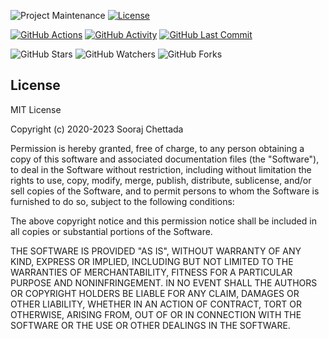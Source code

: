 ![Project Maintenance][maintenance-shield]
[![License][license-shield]][license-file]

[![GitHub Actions][actions-shield]][actions]
[![GitHub Activity][commits-shield]][commits]
[![GitHub Last Commit][last-commit-shield]][commits]

![GitHub Stars][stars-shield]
![GitHub Watchers][watchers-shield]
![GitHub Forks][forks-shield]

## License

MIT License

Copyright (c) 2020-2023 Sooraj Chettada

Permission is hereby granted, free of charge, to any person obtaining a copy
of this software and associated documentation files (the "Software"), to deal
in the Software without restriction, including without limitation the rights
to use, copy, modify, merge, publish, distribute, sublicense, and/or sell
copies of the Software, and to permit persons to whom the Software is
furnished to do so, subject to the following conditions:

The above copyright notice and this permission notice shall be included in all
copies or substantial portions of the Software.

THE SOFTWARE IS PROVIDED "AS IS", WITHOUT WARRANTY OF ANY KIND, EXPRESS OR
IMPLIED, INCLUDING BUT NOT LIMITED TO THE WARRANTIES OF MERCHANTABILITY,
FITNESS FOR A PARTICULAR PURPOSE AND NONINFRINGEMENT. IN NO EVENT SHALL THE
AUTHORS OR COPYRIGHT HOLDERS BE LIABLE FOR ANY CLAIM, DAMAGES OR OTHER
LIABILITY, WHETHER IN AN ACTION OF CONTRACT, TORT OR OTHERWISE, ARISING FROM,
OUT OF OR IN CONNECTION WITH THE SOFTWARE OR THE USE OR OTHER DEALINGS IN THE
SOFTWARE.

[commits-shield]: https://img.shields.io/github/commit-activity/y/schettada/homeassistant.svg
[commits]: https://github.com/schettada/homeassistant/commits/master
[contributors]: https://github.com/schettada/homeassistant/graphs/contributors
[schettada]: https://github.com/schettada
[actions-shield]: https://github.com/schettada/homeassistant/workflows/Home%20Assistant%20CI/badge.svg
[actions]: https://github.com/schettada/homeassistant/actions
[home-assistant]: https://home-assistant.io
[issue]: https://github.com/schettada/homeassistant/issues
[license-shield]: https://img.shields.io/github/license/schettada/homeassistant.svg
[maintenance-shield]: https://img.shields.io/maintenance/yes/2023
[last-commit-shield]: https://img.shields.io/github/last-commit/schettada/homeassistant.svg
[stars-shield]: https://img.shields.io/github/stars/schettada/homeassistant.svg?style=social&label=Stars
[forks-shield]: https://img.shields.io/github/forks/schettada/homeassistant.svg?style=social&label=Forks
[watchers-shield]: https://img.shields.io/github/watchers/schettada/homeassistant.svg?style=social&label=Watchers
[license-file]: https://github.com/schettada/homeassistant/blob/master/LICENSE.md